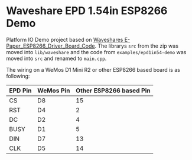 # Waveshare EPD 1.54in ESP8266 Demo

Platform IO Demo project based on [Waveshares E-Paper_ESP8266_Driver_Board_Code](https://www.waveshare.com/wiki/File:E-Paper_ESP8266_Driver_Board_Code.7z).
The librarys `src` from the zip was moved into `lib/waveshare` and the code from `examples/epd1in54-demo` was moved into `src` and renamed to `main.cpp`.

The wiring on a WeMos D1 Mini R2 or other ESP8266 based board is as following:

| EPD Pin | WeMos Pin | Other ESP8266 based Pin |
| ------- | --------- | ----------------------- |
| CS      | D8        | 15                      |
| RST     | D4        | 2                       |
| DC      | D2        | 4                       |
| BUSY    | D1        | 5                       |
| DIN     | D7        | 13                      |
| CLK     | D5        | 14                      |
